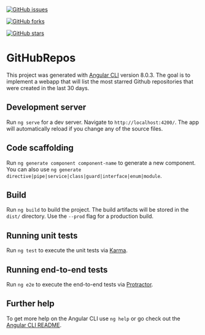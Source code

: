 <a href="https://github.com/El-MehdiAchahboun/UnitedRemoteCodingChallenge/issues"><img alt="GitHub issues" src="https://img.shields.io/github/issues/El-MehdiAchahboun/UnitedRemoteCodingChallenge.svg"></a>

<a href="https://github.com/El-MehdiAchahboun/UnitedRemoteCodingChallenge/network"><img alt="GitHub forks" src="https://img.shields.io/github/forks/El-MehdiAchahboun/UnitedRemoteCodingChallenge.svg"></a>

<a href="https://github.com/El-MehdiAchahboun/UnitedRemoteCodingChallenge/stargazers"><img alt="GitHub stars" src="https://img.shields.io/github/stars/El-MehdiAchahboun/UnitedRemoteCodingChallenge.svg"></a>

# GitHubRepos

This project was generated with [Angular CLI](https://github.com/angular/angular-cli) version 8.0.3.
The goal is to implement a webapp that will list the most starred Github repositories that were created in the last 30 days. 

## Development server

Run `ng serve` for a dev server. Navigate to `http://localhost:4200/`. The app will automatically reload if you change any of the source files.

## Code scaffolding

Run `ng generate component component-name` to generate a new component. You can also use `ng generate directive|pipe|service|class|guard|interface|enum|module`.

## Build

Run `ng build` to build the project. The build artifacts will be stored in the `dist/` directory. Use the `--prod` flag for a production build.

## Running unit tests

Run `ng test` to execute the unit tests via [Karma](https://karma-runner.github.io).

## Running end-to-end tests

Run `ng e2e` to execute the end-to-end tests via [Protractor](http://www.protractortest.org/).

## Further help

To get more help on the Angular CLI use `ng help` or go check out the [Angular CLI README](https://github.com/angular/angular-cli/blob/master/README.md).
